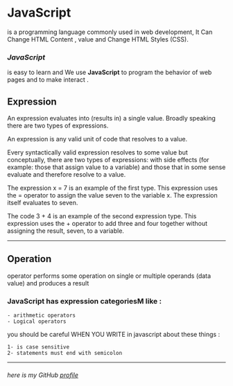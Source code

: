# JavaScript
is a programming language commonly used in web development, It Can Change HTML Content , value and Change HTML Styles (CSS). 

### _JavaScript_ 
 is easy to learn and  We use  **JavaScript** to program the behavior of web pages and to make interact .

## Expression 
An expression evaluates into (results in) a single value. Broadly speaking
there are two types of expressions. 

An expression is any valid unit of code that resolves to a value.

Every syntactically valid expression resolves to some value but conceptually, there are two types of expressions: with side effects (for example: those that assign value to a variable) and those that in some sense evaluate and therefore resolve to a value.

The expression x = 7 is an example of the first type. This expression uses the = operator to assign the value seven to the variable x. The expression itself evaluates to seven.

The code 3 + 4 is an example of the second expression type. This expression uses the + operator to add three and four together without assigning the result, seven, to a variable.


-------
## Operation ##

 operator performs some operation on single or multiple operands (data value) and produces a result


### JavaScript has expression categoriesM like :

    - arithmetic operators
    - Logical operators

 you should be careful WHEN YOU WRITE in javascript about these things :

    1- is case sensitive 
    2- statements must end with semicolon


------
###### here is my GitHub [profile](https://github.com/ayahabuhammad/) ######


